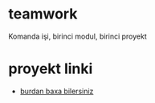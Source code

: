 # teamwork
Komanda işi, birinci modul, birinci proyekt

# proyekt linki
- <a href="https://eltacshikhsaidov.github.io/teamwork/">burdan baxa bilersiniz</a>



